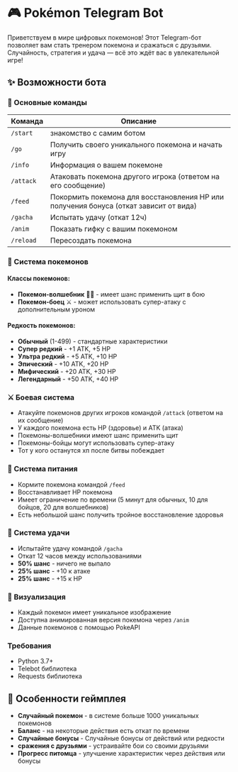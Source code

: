 # 🎮 Pokémon Telegram Bot

Приветствуем в мире цифровых покемонов! Этот Telegram-бот позволяет вам стать тренером покемона и сражаться с друзьями. Случайность, стратегия и удача — всё это ждёт вас в увлекательной игре!

## ✨ Возможности бота

### 🎯 Основные команды

| Команда | Описание |
|---------|-----------|
| `/start` | знакомство с самим ботом |
| `/go` | Получить своего уникального покемона и начать игру |
| `/info` | Информация о вашем покемоне |
| `/attack` | Атаковать покемона другого игрока (ответом на его сообщение) |
| `/feed` | Покормить покемона для восстановления HP или получения бонуса (откат зависит от вида) |
| `/gacha` | Испытать удачу (откат 12ч) |
| `/anim` | Показать гифку с вашим покемоном |
| `/reload` | Пересоздать покемона  |

### 🐾 Система покемонов

#### Классы покемонов:
- **Покемон-волшебник** 🧙‍♂️ - имеет шанс применить щит в бою
- **Покемон-боец** ⚔️ - может использовать супер-атаку с дополнительным уроном

#### Редкость покемонов:
- **Обычный** (1-499) - стандартные характеристики
- **Супер редкий** - +1 ATK, +5 HP
- **Ультра редкий** - +5 ATK, +10 HP
- **Эпический** - +10 ATK, +20 HP
- **Мифический** - +20 ATK, +30 HP
- **Легендарный** - +50 ATK, +40 HP

### ⚔️ Боевая система

- Атакуйте покемонов других игроков командой `/attack` (ответом на их сообщение)
- У каждого покемона есть HP (здоровье) и ATK (атака)
- Покемоны-волшебники имеют шанс применить щит
- Покемоны-бойцы могут использовать супер-атаку
- Тот у кого останутся хп после битвы побеждает

### 🍖 Система питания

- Кормите покемона командой `/feed`
- Восстанавливает HP покемона
- Имеет ограничение по времени (5 минут для обычных, 10 для бойцов, 20 для волшебников)
- Есть небольшой шанс получить тройное восстановление здоровья

### 🎰 Система удачи

- Испытайте удачу командой `/gacha`
- Откат 12 часов между использованиями
- **50% шанс** - ничего не выпало
- **25% шанс** - +10 к атаке
- **25% шанс** - +15 к HP

### 🎨 Визуализация

- Каждый покемон имеет уникальное изображение
- Доступна анимированная версия покемона через `/anim`
- Данные покемонов с помощью PokeAPI

### Требования
- Python 3.7+
- Telebot библиотека
- Requests библиотека

## 🎲 Особенности геймплея

- **Случайный покемон** - в системе больше 1000 уникальных покемонов
- **Баланс** - на некоторые действия есть откат по времени
- **Случайные бонусы** - Случайные бонусы от действий или редкости
- **сражения с друзьями** - устраивайте бои со своими друзьями
- **Прогресс питомца** - улучшение характеристик через действия или бонусы

